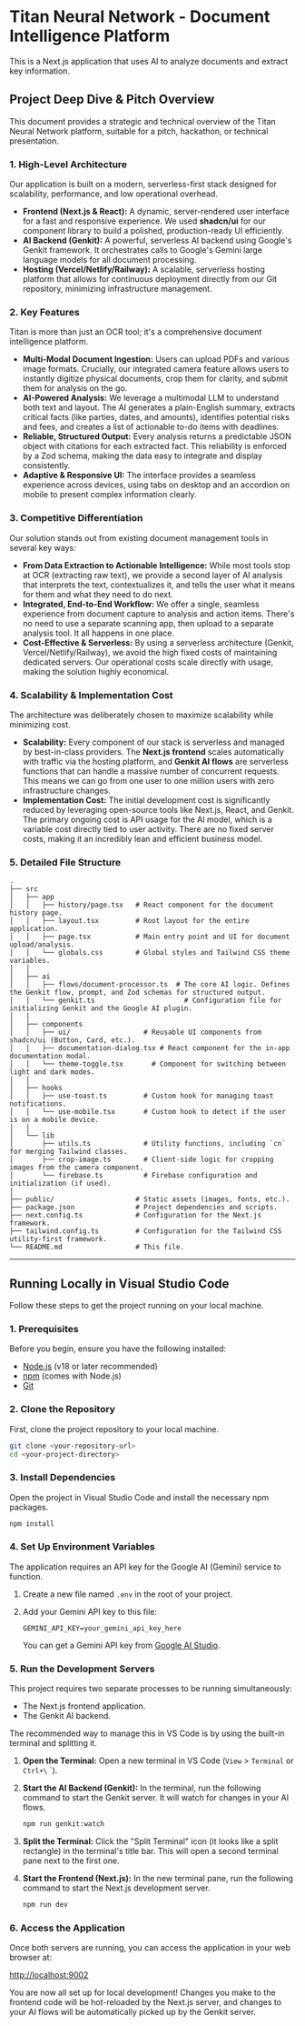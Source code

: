 # Titan Neural Network - Document Intelligence Platform

This is a Next.js application that uses AI to analyze documents and extract key information.

## Project Deep Dive & Pitch Overview

This document provides a strategic and technical overview of the Titan Neural Network platform, suitable for a pitch, hackathon, or technical presentation.

### 1. High-Level Architecture

Our application is built on a modern, serverless-first stack designed for scalability, performance, and low operational overhead.

-   **Frontend (Next.js & React):** A dynamic, server-rendered user interface for a fast and responsive experience. We used **shadcn/ui** for our component library to build a polished, production-ready UI efficiently.
-   **AI Backend (Genkit):** A powerful, serverless AI backend using Google's Genkit framework. It orchestrates calls to Google's Gemini large language models for all document processing.
-   **Hosting (Vercel/Netlify/Railway):** A scalable, serverless hosting platform that allows for continuous deployment directly from our Git repository, minimizing infrastructure management.

### 2. Key Features

Titan is more than just an OCR tool; it's a comprehensive document intelligence platform.

-   **Multi-Modal Document Ingestion:** Users can upload PDFs and various image formats. Crucially, our integrated camera feature allows users to instantly digitize physical documents, crop them for clarity, and submit them for analysis on the go.
-   **AI-Powered Analysis:** We leverage a multimodal LLM to understand both text and layout. The AI generates a plain-English summary, extracts critical facts (like parties, dates, and amounts), identifies potential risks and fees, and creates a list of actionable to-do items with deadlines.
-   **Reliable, Structured Output:** Every analysis returns a predictable JSON object with citations for each extracted fact. This reliability is enforced by a Zod schema, making the data easy to integrate and display consistently.
-   **Adaptive & Responsive UI:** The interface provides a seamless experience across devices, using tabs on desktop and an accordion on mobile to present complex information clearly.

### 3. Competitive Differentiation

Our solution stands out from existing document management tools in several key ways:

-   **From Data Extraction to Actionable Intelligence:** While most tools stop at OCR (extracting raw text), we provide a second layer of AI analysis that interprets the text, contextualizes it, and tells the user what it means for them and what they need to do next.
-   **Integrated, End-to-End Workflow:** We offer a single, seamless experience from document capture to analysis and action items. There's no need to use a separate scanning app, then upload to a separate analysis tool. It all happens in one place.
-   **Cost-Effective & Serverless:** By using a serverless architecture (Genkit, Vercel/Netlify/Railway), we avoid the high fixed costs of maintaining dedicated servers. Our operational costs scale directly with usage, making the solution highly economical.

### 4. Scalability & Implementation Cost

The architecture was deliberately chosen to maximize scalability while minimizing cost.

-   **Scalability:** Every component of our stack is serverless and managed by best-in-class providers. The **Next.js frontend** scales automatically with traffic via the hosting platform, and **Genkit AI flows** are serverless functions that can handle a massive number of concurrent requests. This means we can go from one user to one million users with zero infrastructure changes.
-   **Implementation Cost:** The initial development cost is significantly reduced by leveraging open-source tools like Next.js, React, and Genkit. The primary ongoing cost is API usage for the AI model, which is a variable cost directly tied to user activity. There are no fixed server costs, making it an incredibly lean and efficient business model.

### 5. Detailed File Structure

```
.
├── src
│   ├── app
│   │   ├── history/page.tsx   # React component for the document history page.
│   │   ├── layout.tsx         # Root layout for the entire application.
│   │   ├── page.tsx           # Main entry point and UI for document upload/analysis.
│   │   └── globals.css        # Global styles and Tailwind CSS theme variables.
│   │
│   ├── ai
│   │   ├── flows/document-processor.ts  # The core AI logic. Defines the Genkit flow, prompt, and Zod schemas for structured output.
│   │   └── genkit.ts                      # Configuration file for initializing Genkit and the Google AI plugin.
│   │
│   ├── components
│   │   ├── ui/                  # Reusable UI components from shadcn/ui (Button, Card, etc.).
│   │   ├── documentation-dialog.tsx # React component for the in-app documentation modal.
│   │   └── theme-toggle.tsx       # Component for switching between light and dark modes.
│   │
│   ├── hooks
│   │   ├── use-toast.ts         # Custom hook for managing toast notifications.
│   │   └── use-mobile.tsx       # Custom hook to detect if the user is on a mobile device.
│   │
│   └── lib
│       ├── utils.ts             # Utility functions, including `cn` for merging Tailwind classes.
│       ├── crop-image.ts        # Client-side logic for cropping images from the camera component.
│       └── firebase.ts          # Firebase configuration and initialization (if used).
│
├── public/                    # Static assets (images, fonts, etc.).
├── package.json               # Project dependencies and scripts.
├── next.config.ts             # Configuration for the Next.js framework.
├── tailwind.config.ts         # Configuration for the Tailwind CSS utility-first framework.
└── README.md                  # This file.
```

---

## Running Locally in Visual Studio Code

Follow these steps to get the project running on your local machine.

### 1. Prerequisites

Before you begin, ensure you have the following installed:
- [Node.js](https://nodejs.org/en/) (v18 or later recommended)
- [npm](https://www.npmjs.com/) (comes with Node.js)
- [Git](https://git-scm.com/)

### 2. Clone the Repository

First, clone the project repository to your local machine.

```bash
git clone <your-repository-url>
cd <your-project-directory>
```

### 3. Install Dependencies

Open the project in Visual Studio Code and install the necessary npm packages.

```bash
npm install
```

### 4. Set Up Environment Variables

The application requires an API key for the Google AI (Gemini) service to function.

1.  Create a new file named `.env` in the root of your project.
2.  Add your Gemini API key to this file:

    ```env
    GEMINI_API_KEY=your_gemini_api_key_here
    ```

    You can get a Gemini API key from [Google AI Studio](https://aistudio.google.com/app/apikey).

### 5. Run the Development Servers

This project requires two separate processes to be running simultaneously:
- The Next.js frontend application.
- The Genkit AI backend.

The recommended way to manage this in VS Code is by using the built-in terminal and splitting it.

1.  **Open the Terminal:** Open a new terminal in VS Code (`View` > `Terminal` or `Ctrl+\` `).

2.  **Start the AI Backend (Genkit):** In the terminal, run the following command to start the Genkit server. It will watch for changes in your AI flows.

    ```bash
    npm run genkit:watch
    ```

3.  **Split the Terminal:** Click the "Split Terminal" icon (it looks like a split rectangle) in the terminal's title bar. This will open a second terminal pane next to the first one.

4.  **Start the Frontend (Next.js):** In the new terminal pane, run the following command to start the Next.js development server.

    ```bash
    npm run dev
    ```

### 6. Access the Application

Once both servers are running, you can access the application in your web browser at:

[http://localhost:9002](http://localhost:9002)

You are now all set up for local development! Changes you make to the frontend code will be hot-reloaded by the Next.js server, and changes to your AI flows will be automatically picked up by the Genkit server.
